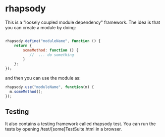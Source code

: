 rhapsody
========

This is a "loosely coupled module dependency" framework. The idea is that you can create a module by doing:

```javascript

rhapsody.define("moduleName", function () {
    return {
        someMethod: function () {
           //  ... do something
        }
    };
});
```


and then you can use the module as:

```javascript
rhapsody.use("moduleName", function(m) {
  m.someMethod();
});
```

Testing
---

It also contains a testing framework called rhapsody test. You can run the tests by opening /test/[some]TestSuite.html in a browser.



